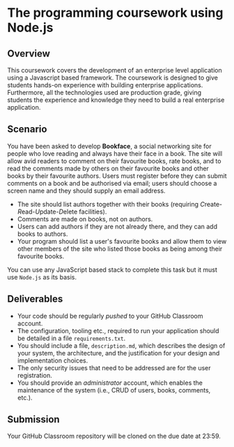 # The programming coursework using Node.js

## Overview

This coursework covers the development of an enterprise level application using a Javascript based 
framework. The coursework is designed to give students hands-on experience with building 
enterprise applications. Furthermore, all the technologies used are production grade, 
giving students the experience and knowledge they need to build a real enterprise application. 

## Scenario

You have been asked to develop **Bookface**, a social networking site for people who love reading and 
always have their face in a book. The site will allow avid readers to comment on their favourite books, 
rate books, and to read the comments made by others on their favourite books and other books 
by their favourite authors. Users must register before they can submit comments 
on a book and be authorised via email; users should choose a screen name and they 
should supply an email address. 

* The site should list authors together with their books (requiring *C*reate-*R*ead-*U*pdate-*D*elete
facilities).
* Comments are made on books, not on authors. 
* Users can add authors if they are not already there, and they can add books to authors. 
* Your program should list a user's favourite books and allow them to view other members of the site 
  who listed those books as being among their favourite books.

You can use any JavaScript based stack to complete this task but it must use `Node.js` as its basis.

## Deliverables

* Your code should be regularly *pushed* to your GitHub Classroom account.
* The configuration, tooling etc., required to run your application should be detailed in a file 
  `requirements.txt`.
* You should include a file, `description.md`, which describes the design of your system, the
  architecture, and the justification for your design and implementation choices.
* The only security issues that need to be addressed are for the user registration.
* You should provide an *administrator* account, which enables the maintenance of the system (i.e.,
  CRUD of users, books, comments, etc.).
  
## Submission

Your GitHub Classroom repository will be cloned on the due date at 23:59.
